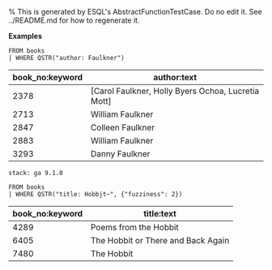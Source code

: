 % This is generated by ESQL's AbstractFunctionTestCase. Do no edit it. See ../README.md for how to regenerate it.

**Examples**

```esql
FROM books
| WHERE QSTR("author: Faulkner")
```

| book_no:keyword | author:text |
| --- | --- |
| 2378 | [Carol Faulkner, Holly Byers Ochoa, Lucretia Mott] |
| 2713 | William Faulkner |
| 2847 | Colleen Faulkner |
| 2883 | William Faulkner |
| 3293 | Danny Faulkner |

```{applies_to}
stack: ga 9.1.0
```

```esql
FROM books
| WHERE QSTR("title: Hobbjt~", {"fuzziness": 2})
```

| book_no:keyword | title:text |
| --- | --- |
| 4289 | Poems from the Hobbit |
| 6405 | The Hobbit or There and Back Again |
| 7480 | The Hobbit |


